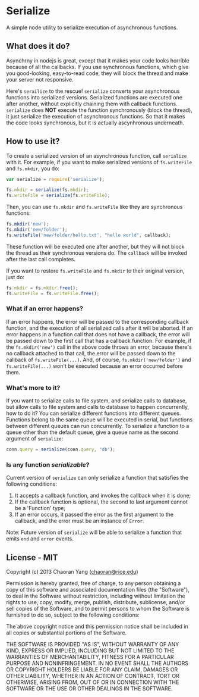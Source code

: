 Serialize
==============

A simple node utility to serialize execution of asynchronous functions.

## What does it do?

Asynchrny in nodejs is great, except that it makes your code looks horrible because of all the callbacks. If you use synchronous functions, which give you good-looking, easy-to-read code, they will block the thread and make your server not responsive.

Here's `serailize` to the rescue! `serialize` converts your asynchronous functions into serialized versions. Serialized functions are executed one after another, without explicitly chaining them with callback functions. `serialize` does __NOT__ execute the function synchronously (block the thread), it just serialize the execution of asynchronous functions. So that it makes the code looks synchronous, but it is actually ascynhronous underneath.

## How to use it?

To create a serialized version of an asynchronous function, call `serialize` with it. For example, if you want to make serialized versions of `fs.writeFile` and `fs.mkdir`, you do:
```javascript
var serialize = require('serialize');

fs.mkdir = serialize(fs.mkdir);
fs.writeFile = serialize(fs.writeFile);
```
Then, you can use `fs.mkdir` and `fs.writeFile` like they are synchronous functions:
```javascript
fs.mkdir('new');
fs.mkdir('new/folder');
fs.writeFile('new/folder/hello.txt', "hello world", callback);
```
These function will be executed one after another, but they will not block the thread as their synchronous versions do. The `callback` will be invoked after the last call completes.

If you want to restore `fs.writeFile` and `fs.mkdir` to their original version, just do:
```javascript
fs.mkdir = fs.mkdir.free();
fs.writeFile = fs.writeFile.free();
```

### What if an error happens? 

If an error happens, the error will be passed to the corresponding callback function, and the execution of all serialized calls after it will be aborted. If an error happens in a function call that does not have a callback, the error will be passed down to the first call that has a callback function. 
For example, if the `fs.mkdir('new')` call in the above code throws an error, because there's no callback attached to that call, the error will be passed down to the callback of `fs.writeFile(...)`. And, of course, `fs.mkdir('new/folder')` and `fs.writeFile(...)` won't be executed because an error occurred before them.

### What's more to it?

If you want to serialize calls to file system, and serialize calls to database, but allow calls to file system and calls to database to happen concurrently, how to do it? 
You can serialize different functions into different queues. Functions belong to the same queue will be executed in serial, but functions between different queues can run concurrently. 
To serialize a function to a queue other than the default queue, give a queue name as the second argument of `serialize`:
```javascript
conn.query = serialize(conn.query, "db");
```

### Is any function *serializable*?

Current version of `serialize` can only serialize a function that satisfies the following conditions:

1. It accepts a callback function, and invokes the callback when it is done;
2. If the callback function is optional, the second to last argument cannot be a 'Function' type;
3. If an error occurs, it passed the error as the first argument to the callback, and the error must be an instance of `Error`.

Note: Future version of `serialize` will be able to serialize a function that emits `end` and `error` events.

## License - MIT

Copyright (c) 2013 Chaoran Yang (chaoran@rice.edu)

Permission is hereby granted, free of charge, to any person obtaining a copy
of this software and associated documentation files (the "Software"), to deal
in the Software without restriction, including without limitation the rights
to use, copy, modify, merge, publish, distribute, sublicense, and/or sell
copies of the Software, and to permit persons to whom the Software is
furnished to do so, subject to the following conditions:

The above copyright notice and this permission notice shall be included in
all copies or substantial portions of the Software.

THE SOFTWARE IS PROVIDED "AS IS", WITHOUT WARRANTY OF ANY KIND, EXPRESS OR
IMPLIED, INCLUDING BUT NOT LIMITED TO THE WARRANTIES OF MERCHANTABILITY,
FITNESS FOR A PARTICULAR PURPOSE AND NONINFRINGEMENT. IN NO EVENT SHALL THE
AUTHORS OR COPYRIGHT HOLDERS BE LIABLE FOR ANY CLAIM, DAMAGES OR OTHER
LIABILITY, WHETHER IN AN ACTION OF CONTRACT, TORT OR OTHERWISE, ARISING FROM,
OUT OF OR IN CONNECTION WITH THE SOFTWARE OR THE USE OR OTHER DEALINGS IN
THE SOFTWARE.
